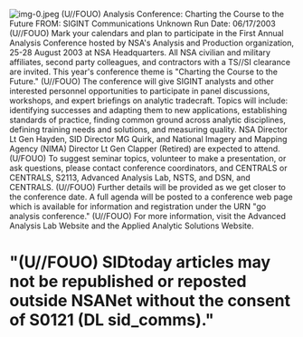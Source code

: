 ![img-0.jpeg](img-0.jpeg)
(U//FOUO) Analysis Conference: Charting the Course to the Future
FROM: SIGINT Communications
Unknown
Run Date: 06/17/2003
(U//FOUO) Mark your calendars and plan to participate in the First Annual Analysis Conference hosted by NSA's Analysis and Production organization, 25-28 August 2003 at NSA Headquarters. All NSA civilian and military affiliates, second party colleagues, and contractors with a TS//SI clearance are invited. This year's conference theme is "Charting the Course to the Future."
(U//FOUO) The conference will give SIGINT analysts and other interested personnel opportunities to participate in panel discussions, workshops, and expert briefings on analytic tradecraft. Topics will include: identifying successes and adapting them to new applications, establishing standards of practice, finding common ground across analytic disciplines, defining training needs and solutions, and measuring quality. NSA Director Lt Gen Hayden, SID Director MG Quirk, and National Imagery and Mapping Agency (NIMA) Director Lt Gen Clapper (Retired) are expected to attend.
(U/FOUO) To suggest seminar topics, volunteer to make a presentation, or ask questions, please contact conference coordinators, and CENTRALS or CENTRALS, S2113, Advanced Analysis Lab, NSTS, and DSN, and CENTRALS.
(U//FOUO) Further details will be provided as we get closer to the conference date. A full agenda will be posted to a conference web page which is available for information and registration under the URN "go analysis conference."
(U//FOUO) For more information, visit the Advanced Analysis Lab Website and the Applied Analytic Solutions Website.

# "(U//FOUO) SIDtoday articles may not be republished or reposted outside NSANet without the consent of S0121 (DL sid_comms)."
